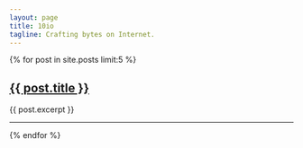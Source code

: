 ```yaml
---
layout: page
title: 10io
tagline: Crafting bytes on Internet.
---
```


{% for post in site.posts limit:5 %}
  <h2><a href="{{ post.url }}">{{ post.title }}</a></h2>
  {{ post.excerpt }}
  <hr />
{% endfor %}
